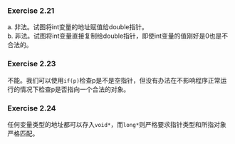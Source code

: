 ### Exercise 2.21
a. 非法。试图将int变量的地址赋值给double指针。  
b. 非法。试图将int变量直接复制给double指针，即使int变量的值刚好是0也是不合法的。  
### Exercise 2.23
不能。我们可以使用`if(p)`检查p是不是空指针，但没有办法在不影响程序正常运行的情况下检查p是否指向一个合法的对象。  
### Exercise 2.24
任何变量类型的地址都可以存入`void*`，而`long*`则严格要求指针类型和所指对象严格匹配。
